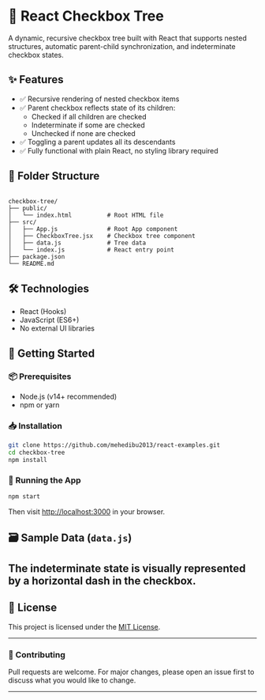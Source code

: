 # 🧩 React Checkbox Tree

A dynamic, recursive checkbox tree built with React that supports nested structures, automatic parent-child synchronization, and indeterminate checkbox states.

## ✨ Features

- ✅ Recursive rendering of nested checkbox items
- ✅ Parent checkbox reflects state of its children:
  - Checked if all children are checked
  - Indeterminate if some are checked
  - Unchecked if none are checked
- ✅ Toggling a parent updates all its descendants
- ✅ Fully functional with plain React, no styling library required

## 📁 Folder Structure

```

checkbox-tree/
├── public/
│   └── index.html          # Root HTML file
├── src/
│   ├── App.js              # Root App component
│   ├── CheckboxTree.jsx    # Checkbox tree component
│   ├── data.js             # Tree data
│   └── index.js            # React entry point
├── package.json
└── README.md

````

## 🛠️ Technologies

- React (Hooks)
- JavaScript (ES6+)
- No external UI libraries

## 🚀 Getting Started

### 📦 Prerequisites

- Node.js (v14+ recommended)
- npm or yarn

### 📥 Installation

```bash
git clone https://github.com/mehedibu2013/react-examples.git
cd checkbox-tree
npm install
````

### 🧪 Running the App

```bash
npm start
```

Then visit [http://localhost:3000](http://localhost:3000) in your browser.

## 🗃️ Sample Data (`data.js`)

## The indeterminate state is visually represented by a horizontal dash in the checkbox.

## 📝 License

This project is licensed under the [MIT License](LICENSE).

---

### 🙌 Contributing

Pull requests are welcome. For major changes, please open an issue first to discuss what you would like to change.

---

